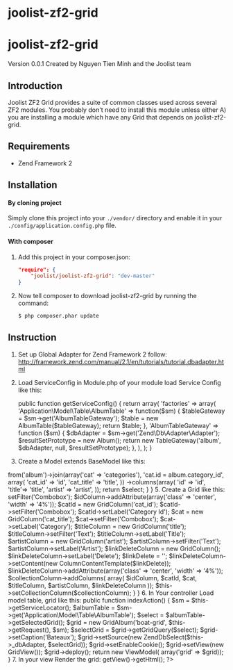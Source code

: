 joolist-zf2-grid
================

# joolist-zf2-grid
Version 0.0.1 Created by Nguyen Tien Minh and the Joolist team

## Introduction
Joolist ZF2 Grid provides a suite of common classes used across several ZF2 modules.
You probably don't need to install this module unless either A) you are
installing a module which have any Grid that depends on joolist-zf2-grid.

## Requirements
* Zend Framework 2

## Installation

#### By cloning project
Simply clone this project into your `./vendor/` directory and enable it in your
`./config/application.config.php` file.

#### With composer

1. Add this project in your composer.json:

    ```json
    "require": {
        "joolist/joolist-zf2-grid": "dev-master"
    }
    ```

2. Now tell composer to download joolist-zf2-grid by running the command:

    ```bash
    $ php composer.phar update
    ```


## Instruction

1. Set up Global Adapter for Zend Framework 2
follow: http://framework.zend.com/manual/2.1/en/tutorials/tutorial.dbadapter.html

2. Load ServiceConfig
in Module.php of your module load Service Config like this:

     public function getServiceConfig() {
         return array(
             'factories' => array(
                 'Application\Model\Table\AlbumTable' =>  function($sm) {
                     $tableGateway = $sm->get('AlbumTableGateway');
                     $table = new AlbumTable($tableGateway);
                     return $table;
                 },
                 'AlbumTableGateway' => function ($sm) {
                     $dbAdapter = $sm->get('Zend\Db\Adapter\Adapter');
                     $resultSetPrototype = new Album();
                     return new TableGateway('album', $dbAdapter, null, $resultSetPrototype);
                 },
             ),
         );
     }
     

3. Create a Model extends BaseModel like this:
<?php
	namespace Application\Model;
	
	use JoolistGrid\Model\BaseModel;
	
	class Album extends BaseModel {

}

4. Create Model Table extends BaseTable like this: 
<?php
	namespace Application\Model\Table;
	
	use Zend\Db\TableGateway\TableGateway;
	use JoolistGrid\Model\Table\BaseTable;
	use Zend\Db\Sql\TableIdentifier;
	use Zend\Db\Sql\Select;
	
	class AlbumTable extends BaseTable {
	    protected $_name = 'album';
	    
	    public function getSelectedGrid() {
	        $select = new Select();
	        $select->from('album')->join(array('cat' => 'categories'), 'cat.id = album.category_id', 
	                                array(
	                                    'cat_id' => 'id',
	                                    'cat_title' => 'title',
	                                ))
	                                ->columns(array(
	                                    'id' => 'id',
	                                    'title'=> 'title',
	                                    'artist' => 'artist',
	                                ));
	       return $select;
	    }
	}


5. Create a Grid like this:
<?php
	namespace Application\Grid;
	
	use JoolistGrid\JoolistGrid;
	use JoolistGrid\Grid\Collection\CollectionColumn;
	use JoolistGrid\Grid\GridColumn;
	use JoolistGrid\Grid\Column\Content\ColumnContentTemplate;
	use JoolistGrid\Grid\Column\Content\ColumnContentCallBack;
	
	class GridAlbum extends JoolistGrid {
	    public function init() {
	        $collectionColumn = new CollectionColumn();
	
	        $idColumn = new GridColumn('id');
	        $idColumn->setFilter('Combobox');
	        $idColumn->addAttribute(array('class' => 'center', 'width' => '4%'));
	
	        $catId = new GridColumn('cat_id');
	        $catId->setFilter('Combobox');
	        $catId->setLabel('Category Id');
	
	        $cat = new GridColumn('cat_title');
	        $cat->setFilter('Combobox');
	        $cat->setLabel('Category');
	
	        $titleColumn = new GridColumn('title');
	        $titleColumn->setFilter('Text');
	        $titleColumn->setLabel('Title');
	
	        $artistColumn = new GridColumn('artist');
	        $artistColumn->setFilter('Text');
	        $artistColumn->setLabel('Artist');
	
	        $linkDeleteColumn = new GridColumn();
	        $linkDeleteColumn->setLabel('Delete');
	        $linkDelete = '<a href="/admin/contact/delete/id/${id}" class="must-confirm"><i class="icon-remove"></i></a>';
	        $linkDeleteColumn->setContent(new ColumnContentTemplate($linkDelete));
	        $linkDeleteColumn->addAttribute(array('class' => 'center', 'width' => '4%'));
	
	        $collectionColumn->addColumns(
	                  array(
	                        $idColumn,
	                        $catId,
	                        $cat,
	                        $titleColumn,
	                        $artistColumn,
	                        $linkDeleteColumn
	                       ));
	
	        $this->setCollectionColumn($collectionColumn);
	    }
	}
	
6. In Your controller 
 Load model table, grid like this: 
 
    public function indexAction() {
        $sm = $this->getServiceLocator();
        $albumTable = $sm->get('Application\Model\Table\AlbumTable');

        $select = $albumTable->getSelectedGrid();

        $grid = new GridAlbum('boat-grid', $this->getRequest(), $sm);
        $selectGrid = $grid->getGridQuery($select);
        $grid->setCaption('Bateaux');
        $grid->setSource(new ZendDbSelect($this->_dbAdapter, $selectGrid));
        $grid->setEnableCookie();
        $grid->setView(new GridView());
        $grid->deploy();

        return new ViewModel( array('grid' => $grid));
    }
    
7. In your view
 Render the grid:
<?php echo $grid->getView()->getHtml(); ?>

